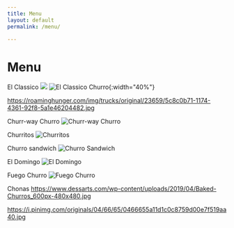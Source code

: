 ```yaml
---
title: Menu
layout: default
permalink: /menu/

---
```


# Menu

El Classico
<img src="https://www.rubios.com/sites/default/files/styles/menu_item_teaser/public/menu/churro.jpg?itok=bCnD5ZJ1" max-width="40%">
![El Classico Churro](https://www.rubios.com/sites/default/files/styles/menu_item_teaser/public/menu/churro.jpg?itok=bCnD5ZJ1){:width="40%"}

https://roaminghunger.com/img/trucks/original/23659/5c8c0b71-1174-4361-92f8-5a1e46204482.jpg

Churr-way Churro
![Churr-way Churro](https://images.squarespace-cdn.com/content/v1/5b52cc3caf20965354771a48/1570593512566-O7KS3KK8Z73N8LWM9Y8P/ke17ZwdGBToddI8pDm48kCX-V5vw-8h9IBXN10-_8XN7gQa3H78H3Y0txjaiv_0fDoOvxcdMmMKkDsyUqMSsMWxHk725yiiHCCLfrh8O1z4YTzHvnKhyp6Da-NYroOW3ZGjoBKy3azqku80C789l0p4Wyba38KfG317vYluk45_zZdtnDCZTLKcP2mivxmYi50xvY5saIGKMgOza9mH4XA/DSC03586.jpg?format=1500w)

Churritos
![Churritos](https://www.cookingclassy.com/wp-content/uploads/2013/05/churro-bites6+srgb.-426x500.jpg)

Churro sandwich
![Churro Sandwich](https://media1.popsugar-assets.com/files/thumbor/nLfhxa4OyPyTGfVzDNqcJYDJxj4/fit-in/550x550/filters:format_auto-!!-:strip_icc-!!-/2014/08/06/849/n/1922195/d9089d1be38be8bf_Churro_Ice_Cream_Sandwich_WIDE/i/Churro-Ice-Cream-Sandwich-Recipe.jpg)

El Domingo
![El Domingo](https://assets3.thrillist.com/v1/image/1426137/size/tmg-article_default_mobile.jpg)

Fuego Churro
![Fuego Churro](https://images-gmi-pmc.edge-generalmills.com/2ed6cebd-5d5f-417b-a676-547191a56022.jpg)

Chonas
https://www.dessarts.com/wp-content/uploads/2019/04/Baked-Churros_600px-480x480.jpg

https://i.pinimg.com/originals/04/66/65/0466655a11d1c0c8759d00e7f519aa40.jpg
